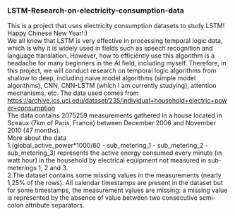 ### LSTM-Research-on-electricity-consumption-data
This is a project that uses electricity consumption datasets to study LSTM!  
Happy Chinese New Year!:)  
We all know that LSTM is very effective in processing temporal logic data, which is why it is widely used in fields such as speech recognition and language translation. However, how to efficiently use this algorithm is a headache for many beginners in the AI field, including myself. Therefore, in this project, we will conduct research on temporal logic algorithms from shallow to deep, including naive model algorithms (simple model algorithms), CNN, CNN-LSTM (which I am currently studying), attention mechanisms, etc. The data used comes from  
https://archive.ics.uci.edu/dataset/235/individual+household+electric+power+consumption  
The data contains 2075259 measurements gathered in a house located in Sceaux (7km of Paris, France) between December 2006 and November 2010 (47 months).   
More about the data  
1.(global_active_power*1000/60 - sub_metering_1 - sub_metering_2 - sub_metering_3) represents the active energy consumed every minute (in watt hour) in the household by electrical equipment not measured in sub-meterings 1, 2 and 3.  
2.The dataset contains some missing values in the measurements (nearly 1,25% of the rows). All calendar timestamps are present in the dataset but for some timestamps, the measurement values are missing: a missing value is represented by the absence of value between two consecutive semi-colon attribute separators. 
